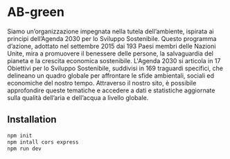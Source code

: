 # AB-green
Siamo un’organizzazione impegnata nella tutela dell’ambiente, ispirata ai principi dell’Agenda 2030 per lo Sviluppo Sostenibile. Questo programma d’azione, adottato nel settembre 2015 dai 193 Paesi membri delle Nazioni Unite, mira a promuovere il benessere delle persone, la salvaguardia del pianeta e la crescita economica sostenibile. L'Agenda 2030 si articola in 17 Obiettivi per lo Sviluppo Sostenibile, suddivisi in 169 traguardi specifici, che delineano un quadro globale per affrontare le sfide ambientali, sociali ed economiche del nostro tempo. Attraverso il nostro sito, è possibile approfondire queste tematiche e accedere a dati e statistiche aggiornate sulla qualità dell’aria e dell’acqua a livello globale.

## Installation

```bash
npm init
npm intall cors express
npm run dev
```
